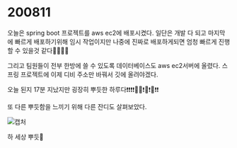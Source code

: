# 200811

오늘은 spring boot 프로젝트를 aws ec2에 배포시켰다. 일단은 개발 다 되고 마지막에 빠르게 배포하기위해 임시 작업이지만 나중에 진짜로 배포하게되면 엄청 빠르게 진행할 수 있을것 같다🙌🙌🙌🙌



그리고 팀원들이 전부 한방에 쓸 수 있도록 데이터베이스도 aws ec2서버에 올렸다. 스프링 프로젝트에 이제 디비 주소만 바꿔서 깃에 올려야겠다.



오늘 된지 17분 지났지만 굉장히 뿌듯한 하루다❗❗❗❗🥰🥰❗🥰❗🥰❗❗







또 다른 뿌듯함을 느끼기 위해 다른 잔디도 살펴보았다.

![캡처](C:\Users\multicampus\Desktop\캡처.PNG)

하 세상 뿌듯🥰